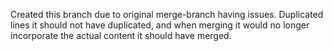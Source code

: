 Created this branch due to original merge-branch having issues. Duplicated lines it should not have duplicated, and when merging it would no longer incorporate the actual content it should have merged.
